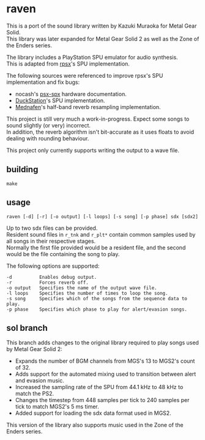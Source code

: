 # raven

This is a port of the sound library written by Kazuki Muraoka for Metal Gear Solid.<br>
This library was later expanded for Metal Gear Solid 2 as well as the Zone of the Enders series.

The library includes a PlayStation SPU emulator for audio synthesis.<br>
This is adapted from [rpsx](https://github.com/KieronJ/rpsx)'s SPU implementation.<br>

The following sources were referenced to improve rpsx's SPU implementation and fix bugs:
- nocash's [psx-spx](https://psx-spx.consoledev.net) hardware documentation.
- [DuckStation](https://github.com/stenzek/duckstation)'s SPU implementation.
- [Mednafen](https://mednafen.github.io)'s half-band reverb resampling implementation.

This project is still very much a work-in-progress. Expect some songs to sound slightly (or very) incorrect.<br>
In addition, the reverb algorithm isn't bit-accurate as it uses floats to avoid dealing with rounding behaviour.

This project only currently supports writing the output to a wave file.

## building
`make`

## usage

`raven [-d] [-r] [-o output] [-l loops] [-s song] [-p phase] sdx [sdx2]`

Up to two sdx files can be provided.<br>
Resident sound files in `r_tnk` and `r_plt*` contain common samples used by all songs in their respective stages.<br>
Normally the first file provided would be a resident file, and the second would be the file containing the song to play.

The following options are supported:
```
-d          Enables debug output.
-r          Forces reverb off.
-o output   Specifies the name of the output wave file.
-l loops    Specifies the number of times to loop the song.
-s song     Specifies which of the songs from the sequence data to play.
-p phase    Specifies which phase to play for alert/evasion songs.
```

## sol branch

This branch adds changes to the original library required to play songs used by Metal Gear Solid 2:
- Expands the number of BGM channels from MGS's 13 to MGS2's count of 32.
- Adds support for the automated mixing used to transition between alert and evasion music.
- Increased the sampling rate of the SPU from 44.1 kHz to 48 kHz to match the PS2.
- Changes the timestep from 448 samples per tick to 240 samples per tick to match MGS2's 5 ms timer.
- Added support for loading the sdx data format used in MGS2.

This version of the library also supports music used in the Zone of the Enders series.
